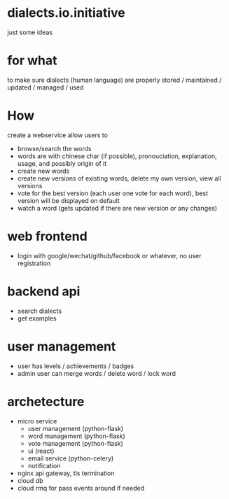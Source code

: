 # dialects.io.initiative
just some ideas

# for what
to make sure dialects (human language) are properly stored / maintained / updated / managed / used

# How
create a webservice allow users to

  * browse/search the words
  * words are with chinese char (if possible), pronouciation, explanation, usage, and possibly origin of it
  * create new words
  * create new versions of existing words, delete my own version, view all versions
  * vote for the best version (each user one vote for each word), best version will be displayed on default
  * watch a word (gets updated if there are new version or any changes)
  
# web frontend
  * login with google/wechat/github/facebook or whatever, no user registration
 
# backend api
  * search dialects
  * get examples

# user management
  * user has levels / achievements / badges
  * admin user can merge words / delete word / lock word

# archetecture
  * micro service
    * user management (python-flask)
    * word management (python-flask)
    * vote management (python-flask)
    * ui (react)
    * email service (python-celery)
    * notification
  * nginx api gateway, tls termination
  * cloud db
  * cloud rmq for pass events around if needed

